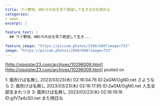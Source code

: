 ```yaml
---
title: ワイ鬱病、WBCの大谷を見て絶望して生きるのを諦める
categories:
- news
excerpt: |
  
feature_text: |
  ## ワイ鬱病、WBCの大谷を見て絶望して生き...
  
feature_image: "https://picsum.photos/2560/600?image=733"
image: "https://picsum.photos/2560/600?image=733"
---
```


[http://vipsister23.com/archives/10296009.html](http://vipsister23.com/archives/10296009.html)
posted on 

<!--more-->

1: 風吹けば名無し 2023/03/23(木) 02:16:04.76 ID:2aGM/OgN0.net さようなら 2: 風吹けば名無し 2023/03/23(木) 02:16:17.95 ID:2aGM/OgN0.net 人生全部生まれつき 3: 風吹けば名無し 2023/03/23(木) 02:16:19.16 ID:g1V7a4zS0.net また明日な
